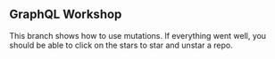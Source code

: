 ## GraphQL Workshop

This branch shows how to use mutations. If everything went well, you should be able to click on the stars to star and unstar a repo.
